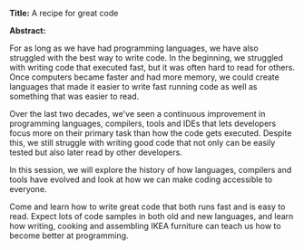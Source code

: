 **Title:** A recipe for great code

**Abstract:**

For as long as we have had programming languages, we have also struggled with the best way to write code. In the beginning, we struggled with writing code that executed fast, but it was often hard to read for others. Once computers became faster and had more memory, we could create languages that made it easier to write fast running code as well as something that was easier to read. 

Over the last two decades, we've seen a continuous improvement in programming languages, compilers, tools and IDEs that lets developers focus more on their primary task than how the code gets executed. Despite this, we still struggle with writing good code that not only can be easily tested but also later read by other developers. 

In this session, we will explore the history of how languages, compilers and tools have evolved and look at how we can make coding accessible to everyone. 

Come and learn how to write great code that both runs fast and is easy to read. Expect lots of code samples in both old and new languages, and learn how writing, cooking and assembling IKEA furniture can teach us how to become better at programming.
